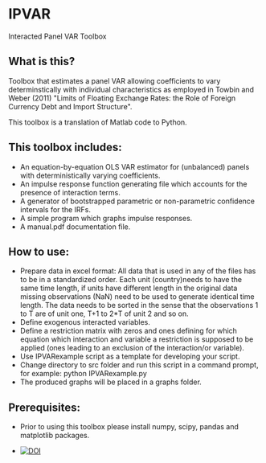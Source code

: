 # IPVAR
Interacted Panel VAR Toolbox

## What is this?
Toolbox that estimates a panel VAR allowing coefficients to vary 
determinstically with individual characteristics as employed 
in Towbin and Weber (2011) "Limits of Floating Exchange Rates: 
the Role of Foreign Currency Debt and Import Structure".
	
This toolbox is a translation of Matlab code to Python.

## This toolbox includes:
- An equation-by-equation OLS VAR estimator for (unbalanced) panels with deterministically varying coefficients. 
- An impulse response function generating file which accounts for the presence of interaction terms.
- A generator of bootstrapped parametric or non-parametric confidence intervals for the IRFs.
- A simple program which graphs impulse responses. 
- A manual.pdf documentation file.

## How to use:
- Prepare data in excel format: All data that is used in any of the files has to be in a standardized order. 
  Each unit (country)needs to have the same time length, if units have different length in the original data missing
  observations (NaN) need to be used to generate identical time length. The data needs to be sorted in the sense that the
  observations 1 to T are of unit one, T+1 to 2*T of unit 2 and so on.
- Define exogenous interacted variables.
- Define a restriction matrix with zeros and ones defining for which equation which interaction and variable 
  a restriction is supposed to be applied (ones leading to an exclusion of the interaction/or variable).
- Use IPVARexample script as a template for developing your script.
- Change directory to src folder and run this script in a command prompt, for example: python IPVARexample.py 
- The produced graphs will be placed in a graphs folder.

## Prerequisites:
- Prior to using this toolbox please install numpy, scipy, pandas and matplotlib packages.

- [![DOI](https://zenodo.org/badge/DOI/10.5281/zenodo.14649506.svg)](https://doi.org/10.5281/zenodo.14649506)
